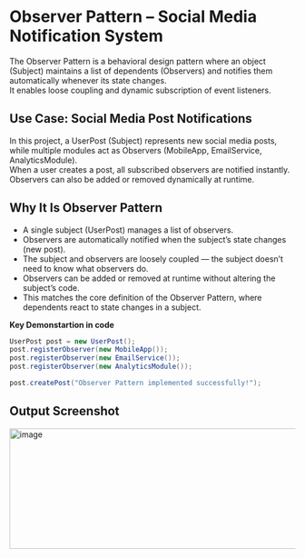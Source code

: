 # Observer Pattern – Social Media Notification System

The Observer Pattern is a behavioral design pattern where an object (Subject) maintains a list of dependents (Observers) and notifies them automatically whenever its state changes.  
It enables loose coupling and dynamic subscription of event listeners.

## Use Case: Social Media Post Notifications
In this project, a UserPost (Subject) represents new social media posts, while multiple modules act as Observers (MobileApp, EmailService, AnalyticsModule).  
When a user creates a post, all subscribed observers are notified instantly. Observers can also be added or removed dynamically at runtime.


## Why It Is Observer Pattern
- A single subject (UserPost) manages a list of observers.  
- Observers are automatically notified when the subject’s state changes (new post).  
- The subject and observers are loosely coupled — the subject doesn’t need to know what observers do.  
- Observers can be added or removed at runtime without altering the subject’s code.  
- This matches the core definition of the Observer Pattern, where dependents react to state changes in a subject.  

**Key Demonstartion in code**
```java
UserPost post = new UserPost();
post.registerObserver(new MobileApp());
post.registerObserver(new EmailService());
post.registerObserver(new AnalyticsModule());

post.createPost("Observer Pattern implemented successfully!");
```
## Output Screenshot
<img width="817" height="212" alt="image" src="https://github.com/user-attachments/assets/013ee036-60ad-453e-b59d-c2edb617ce0c" />

